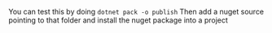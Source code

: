 You can test this by doing
`dotnet pack -o publish`
Then add a nuget source pointing to that folder and install the nuget package into a project